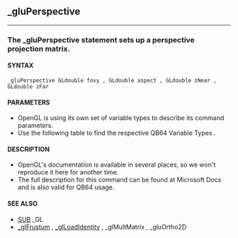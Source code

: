 ## _gluPerspective
---

### The _gluPerspective statement sets up a perspective projection matrix.

#### SYNTAX

`_gluPerspective GLdouble fovy , GLdouble aspect , GLdouble zNear , GLdouble zFar`

#### PARAMETERS
* OpenGL is using its own set of variable types to describe its command parameters.
* Use the following table to find the respective QB64 Variable Types .


#### DESCRIPTION
* OpenGL's documentation is available in several places, so we won't reproduce it here for another time.
* The full description for this command can be found at Microsoft Docs and is also valid for QB64 usage.


#### SEE ALSO
* [SUB](./SUB.md) _GL
* [_glFrustum](./_glFrustum.md) , [_glLoadIdentity](./_glLoadIdentity.md) , _glMultMatrix , _gluOrtho2D
